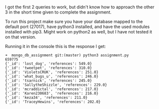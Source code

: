 I got the first 2 queries to work, but didn't know how to approach the other 3 in the short time given to complete the assignment.

To run this project make sure you have your database mapped to the default port (27017), have python3 installed, and have the used modules installed with pip3. Might work on python2 as well, but I have not tested it on that version.

Running it in the console this is the response I get:
```
➜  mongo_db_assignment git:(master) python3 assignment.py
659775
{'_id': 'lost_dog', 'references': 549.0}
{'_id': 'tweetpet', 'references': 310.0}
{'_id': 'VioletsCRUK', 'references': 251.0}
{'_id': 'what_bugs_u', 'references': 246.0}
{'_id': 'tsarnick', 'references': 245.0}
{'_id': 'SallytheShizzle', 'references': 229.0}
{'_id': 'mcraddictal', 'references': 217.0}
{'_id': 'Karen230683', 'references': 216.0}
{'_id': 'keza34', 'references': 211.0}
{'_id': 'TraceyHewins', 'references': 202.0}
```
